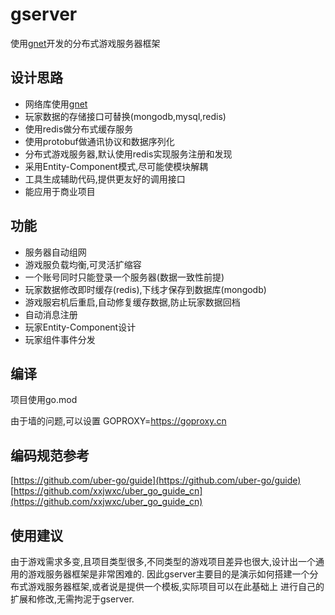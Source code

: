# gserver
使用[gnet](https://github.com/fish-tennis/gnet)开发的分布式游戏服务器框架

## 设计思路
- 网络库使用[gnet](https://github.com/fish-tennis/gnet)
- 玩家数据的存储接口可替换(mongodb,mysql,redis)
- 使用redis做分布式缓存服务
- 使用protobuf做通讯协议和数据序列化
- 分布式游戏服务器,默认使用redis实现服务注册和发现
- 采用Entity-Component模式,尽可能使模块解耦
- 工具生成辅助代码,提供更友好的调用接口
- 能应用于商业项目

## 功能
- 服务器自动组网
- 游戏服负载均衡,可灵活扩缩容
- 一个账号同时只能登录一个服务器(数据一致性前提)
- 玩家数据修改即时缓存(redis),下线才保存到数据库(mongodb)
- 游戏服宕机后重启,自动修复缓存数据,防止玩家数据回档
- 自动消息注册
- 玩家Entity-Component设计
- 玩家组件事件分发

## 编译
项目使用go.mod

由于墙的问题,可以设置 GOPROXY=https://goproxy.cn

## 编码规范参考
[https://github.com/uber-go/guide](https://github.com/uber-go/guide)
[https://github.com/xxjwxc/uber_go_guide_cn](https://github.com/xxjwxc/uber_go_guide_cn)

## 使用建议
由于游戏需求多变,且项目类型很多,不同类型的游戏项目差异也很大,设计出一个通用的游戏服务器框架是非常困难的.
因此gserver主要目的是演示如何搭建一个分布式游戏服务器框架,或者说是提供一个模板,实际项目可以在此基础上
进行自己的扩展和修改,无需拘泥于gserver.